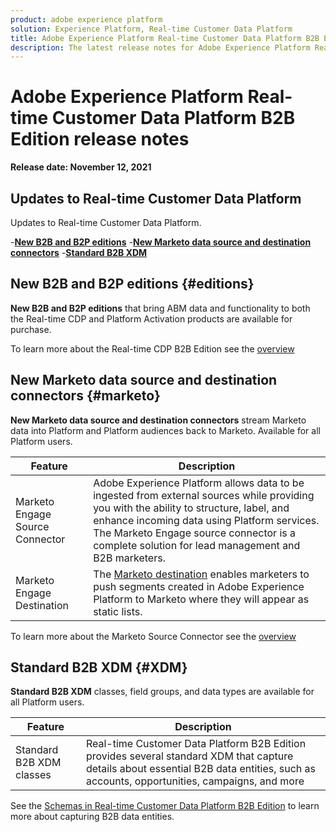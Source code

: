 ```yaml
---
product: adobe experience platform
solution: Experience Platform, Real-time Customer Data Platform
title: Adobe Experience Platform Real-time Customer Data Platform B2B Edition Release Notes
description: The latest release notes for Adobe Experience Platform Real-time Customer Data Platform B2B Edition.
---
```

# Adobe Experience Platform Real-time Customer Data Platform B2B Edition release notes

**Release date: November 12, 2021**

## Updates to Real-time Customer Data Platform

Updates to Real-time Customer Data Platform.

-[**New B2B and B2P editions**](#editions)
-[**New Marketo data source and destination connectors**](#marketo)
-[**Standard B2B XDM**](#XDM)

## New B2B and B2P editions {#editions}

**New B2B and B2P editions** that bring ABM data and functionality to both the Real-time CDP and Platform Activation products are available for purchase.

To learn more about the Real-time CDP B2B Edition see the [overview](./b2b-overview.md)

## New Marketo data source and destination connectors {#marketo}

**New Marketo data source and destination connectors** stream Marketo data into Platform and Platform audiences back to Marketo. Available for all Platform users.

| Feature  | Description  |
|---|---|
| Marketo Engage Source Connector  | Adobe Experience Platform allows data to be ingested from external sources while providing you with the ability to structure, label, and enhance incoming data using Platform services. The Marketo Engage source connector is a complete solution for lead management and B2B marketers. |
| Marketo Engage Destination  | The [Marketo destination](https://experienceleague.adobe.com/docs/experience-platform/destinations/catalog/adobe/marketo-engage.html) enables marketers to push segments created in Adobe Experience Platform to Marketo where they will appear as static lists. |

To learn more about the Marketo Source Connector see the [overview](../sources/connectors/adobe-applications/marketo/marketo.md)

## Standard B2B XDM {#XDM}

**Standard B2B XDM** classes, field groups, and data types are available for all Platform users.

| Feature  |  Description |
|---|---|
| Standard B2B XDM classes  | Real-time Customer Data Platform B2B Edition provides several standard XDM that capture details about essential B2B data entities, such as accounts, opportunities, campaigns, and more  |

See the [Schemas in Real-time Customer Data Platform B2B Edition](./schemas/b2b.md) to learn more about capturing B2B data entities.   

